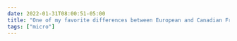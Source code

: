 ```yaml
---
date: 2022-01-31T08:00:51-05:00
title: "One of my favorite differences between European and Canadian French is the subtly different way they each pronounce words and names in English."
tags: ["micro"]
---
```

